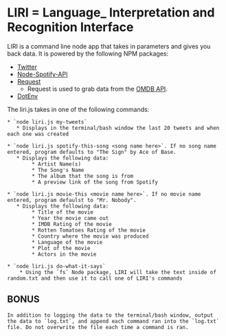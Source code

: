 # LIRI = Language_ Interpretation and Recognition Interface

LIRI is a command line node app that takes in parameters and gives you back data. It is powered by the following NPM packages:

   * [Twitter](https://www.npmjs.com/package/twitter)
   * [Node-Spotify-API](https://www.npmjs.com/package/node-spotify-api)
   * [Request](https://www.npmjs.com/package/request)
   	    *  Request is used to grab data from the [OMDB API](http://www.omdbapi.com).
   * [DotEnv](https://www.npmjs.com/package/dotenv)

The liri.js takes in one of the following commands:

    * `node liri.js my-tweets`
       * Displays in the terminal/bash window the last 20 tweets and when each one was created 
    
    * `node liri.js spotify-this-song <song name here>`. If no song name entered, program defaults to "The Sign" by Ace of Base.
       * Displays the following data:
            * Artist Name(s)
            * The Song's Name
            * The album that the song is from
            * A preview link of the song from Spotify

    * `node liri.js movie-this <movie name here>`. If no movie name entered, program defaulst to "Mr. Nobody".
       * Displays the following data: 
            * Title of the movie
            * Year the movie came out
            * IMDB Rating of the movie
            * Rotten Tomatoes Rating of the movie
            * Country where the movie was produced
            * Language of the movie
            * Plot of the movie
            * Actors in the movie

    * `node liri.js do-what-it-says`
        * Using the `fs` Node package, LIRI will take the text inside of random.txt and then use it to call one of LIRI's commands

## BONUS

    In addition to logging the data to the terminal/bash window, output the data to `log.txt`, and append each command ran into the `log.txt` file. Do not overwrite the file each time a command is ran.




